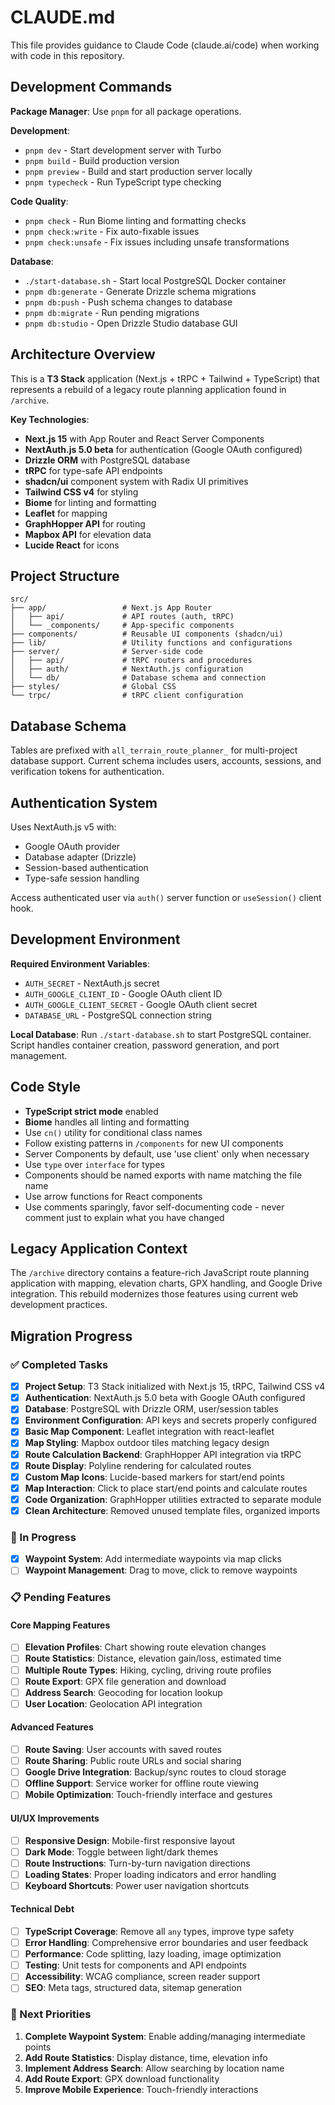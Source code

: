 # CLAUDE.md

This file provides guidance to Claude Code (claude.ai/code) when working with code in this repository.

## Development Commands

**Package Manager**: Use `pnpm` for all package operations.

**Development**:
- `pnpm dev` - Start development server with Turbo
- `pnpm build` - Build production version
- `pnpm preview` - Build and start production server locally
- `pnpm typecheck` - Run TypeScript type checking

**Code Quality**:
- `pnpm check` - Run Biome linting and formatting checks
- `pnpm check:write` - Fix auto-fixable issues
- `pnpm check:unsafe` - Fix issues including unsafe transformations

**Database**:
- `./start-database.sh` - Start local PostgreSQL Docker container
- `pnpm db:generate` - Generate Drizzle schema migrations
- `pnpm db:push` - Push schema changes to database
- `pnpm db:migrate` - Run pending migrations
- `pnpm db:studio` - Open Drizzle Studio database GUI

## Architecture Overview

This is a **T3 Stack** application (Next.js + tRPC + Tailwind + TypeScript) that represents a rebuild of a legacy route planning application found in `/archive`.

**Key Technologies**:
- **Next.js 15** with App Router and React Server Components
- **NextAuth.js 5.0 beta** for authentication (Google OAuth configured)
- **Drizzle ORM** with PostgreSQL database
- **tRPC** for type-safe API endpoints
- **shadcn/ui** component system with Radix UI primitives
- **Tailwind CSS v4** for styling
- **Biome** for linting and formatting
- **Leaflet** for mapping
- **GraphHopper API** for routing
- **Mapbox API** for elevation data
- **Lucide React** for icons

## Project Structure

```
src/
├── app/                 # Next.js App Router
│   ├── api/             # API routes (auth, tRPC)
│   └── _components/     # App-specific components
├── components/          # Reusable UI components (shadcn/ui)
├── lib/                 # Utility functions and configurations
├── server/              # Server-side code
│   ├── api/             # tRPC routers and procedures
│   ├── auth/            # NextAuth.js configuration
│   └── db/              # Database schema and connection
├── styles/              # Global CSS
└── trpc/                # tRPC client configuration
```

## Database Schema

Tables are prefixed with `all_terrain_route_planner_` for multi-project database support. Current schema includes users, accounts, sessions, and verification tokens for authentication.

## Authentication System

Uses NextAuth.js v5 with:
- Google OAuth provider
- Database adapter (Drizzle)
- Session-based authentication
- Type-safe session handling

Access authenticated user via `auth()` server function or `useSession()` client hook.

## Development Environment

**Required Environment Variables**:
- `AUTH_SECRET` - NextAuth.js secret
- `AUTH_GOOGLE_CLIENT_ID` - Google OAuth client ID  
- `AUTH_GOOGLE_CLIENT_SECRET` - Google OAuth client secret
- `DATABASE_URL` - PostgreSQL connection string

**Local Database**: Run `./start-database.sh` to start PostgreSQL container. Script handles container creation, password generation, and port management.

## Code Style

- **TypeScript strict mode** enabled
- **Biome** handles all linting and formatting
- Use `cn()` utility for conditional class names
- Follow existing patterns in `/components` for new UI components
- Server Components by default, use 'use client' only when necessary
- Use `type` over `interface` for types
- Components should be named exports with name matching the file name
- Use arrow functions for React components
- Use comments sparingly, favor self-documenting code - never comment just to explain what you have changed


## Legacy Application Context

The `/archive` directory contains a feature-rich JavaScript route planning application with mapping, elevation charts, GPX handling, and Google Drive integration. This rebuild modernizes those features using current web development practices.

## Migration Progress

### ✅ Completed Tasks

- [x] **Project Setup**: T3 Stack initialized with Next.js 15, tRPC, Tailwind CSS v4
- [x] **Authentication**: NextAuth.js 5.0 beta with Google OAuth configured
- [x] **Database**: PostgreSQL with Drizzle ORM, user/session tables
- [x] **Environment Configuration**: API keys and secrets properly configured
- [x] **Basic Map Component**: Leaflet integration with react-leaflet
- [x] **Map Styling**: Mapbox outdoor tiles matching legacy design
- [x] **Route Calculation Backend**: GraphHopper API integration via tRPC
- [x] **Route Display**: Polyline rendering for calculated routes
- [x] **Custom Map Icons**: Lucide-based markers for start/end points
- [x] **Map Interaction**: Click to place start/end points and calculate routes
- [x] **Code Organization**: GraphHopper utilities extracted to separate module
- [x] **Clean Architecture**: Removed unused template files, organized imports

### 🚧 In Progress

- [x] **Waypoint System**: Add intermediate waypoints via map clicks
- [ ] **Waypoint Management**: Drag to move, click to remove waypoints

### 📋 Pending Features

#### Core Mapping Features
- [ ] **Elevation Profiles**: Chart showing route elevation changes
- [ ] **Route Statistics**: Distance, elevation gain/loss, estimated time
- [ ] **Multiple Route Types**: Hiking, cycling, driving route profiles
- [ ] **Route Export**: GPX file generation and download
- [ ] **Address Search**: Geocoding for location lookup
- [ ] **User Location**: Geolocation API integration

#### Advanced Features
- [ ] **Route Saving**: User accounts with saved routes
- [ ] **Route Sharing**: Public route URLs and social sharing
- [ ] **Google Drive Integration**: Backup/sync routes to cloud storage
- [ ] **Offline Support**: Service worker for offline route viewing
- [ ] **Mobile Optimization**: Touch-friendly interface and gestures

#### UI/UX Improvements
- [ ] **Responsive Design**: Mobile-first responsive layout
- [ ] **Dark Mode**: Toggle between light/dark themes
- [ ] **Route Instructions**: Turn-by-turn navigation directions
- [ ] **Loading States**: Proper loading indicators and error handling
- [ ] **Keyboard Shortcuts**: Power user navigation shortcuts

#### Technical Debt
- [ ] **TypeScript Coverage**: Remove all `any` types, improve type safety
- [ ] **Error Handling**: Comprehensive error boundaries and user feedback
- [ ] **Performance**: Code splitting, lazy loading, image optimization
- [ ] **Testing**: Unit tests for components and API endpoints
- [ ] **Accessibility**: WCAG compliance, screen reader support
- [ ] **SEO**: Meta tags, structured data, sitemap generation

### 🎯 Next Priorities

1. **Complete Waypoint System**: Enable adding/managing intermediate points
2. **Add Route Statistics**: Display distance, time, elevation info
3. **Implement Address Search**: Allow searching by location name
4. **Add Route Export**: GPX download functionality
5. **Improve Mobile Experience**: Touch-friendly interactions
